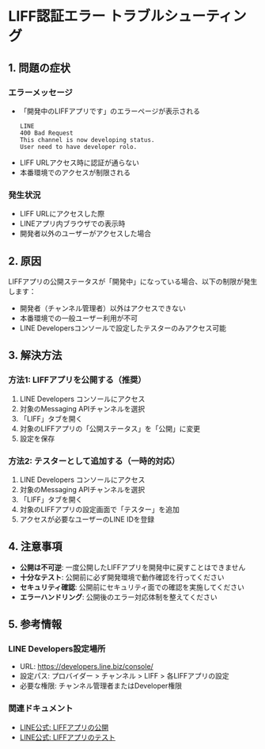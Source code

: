 # LIFF認証エラー トラブルシューティング

## 1. 問題の症状

### エラーメッセージ
- 「開発中のLIFFアプリです」のエラーページが表示される
  ```
  LINE
  400 Bad Request
  This channel is now developing status.
  User need to have developer rolo.
  ```
- LIFF URLアクセス時に認証が通らない
- 本番環境でのアクセスが制限される

### 発生状況
- LIFF URLにアクセスした際
- LINEアプリ内ブラウザでの表示時
- 開発者以外のユーザーがアクセスした場合

## 2. 原因

LIFFアプリの公開ステータスが「開発中」になっている場合、以下の制限が発生します：

- 開発者（チャンネル管理者）以外はアクセスできない
- 本番環境での一般ユーザー利用が不可
- LINE Developersコンソールで設定したテスターのみアクセス可能

## 3. 解決方法

### 方法1: LIFFアプリを公開する（推奨）
1. LINE Developers コンソールにアクセス
2. 対象のMessaging APIチャンネルを選択
3. 「LIFF」タブを開く
4. 対象のLIFFアプリの「公開ステータス」を「公開」に変更
5. 設定を保存

### 方法2: テスターとして追加する（一時的対応）
1. LINE Developers コンソールにアクセス
2. 対象のMessaging APIチャンネルを選択
3. 「LIFF」タブを開く
4. 対象のLIFFアプリの設定画面で「テスター」を追加
5. アクセスが必要なユーザーのLINE IDを登録

## 4. 注意事項

- **公開は不可逆**: 一度公開したLIFFアプリを開発中に戻すことはできません
- **十分なテスト**: 公開前に必ず開発環境で動作確認を行ってください
- **セキュリティ確認**: 公開前にセキュリティ面での確認を実施してください
- **エラーハンドリング**: 公開後のエラー対応体制を整えてください

## 5. 参考情報

### LINE Developers設定場所
- URL: https://developers.line.biz/console/
- 設定パス: プロバイダー > チャンネル > LIFF > 各LIFFアプリの設定
- 必要な権限: チャンネル管理者またはDeveloper権限

### 関連ドキュメント
- [LINE公式: LIFFアプリの公開](https://developers.line.biz/ja/docs/liff/publishing-liff-apps/)
- [LINE公式: LIFFアプリのテスト](https://developers.line.biz/ja/docs/liff/testing-liff-apps/)